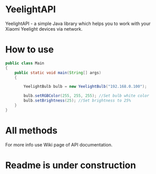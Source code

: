 # YeelightAPI
YeelightAPI - a simple Java library which helps you to work with your Xiaomi Yeelight devices via network.

# How to use

```java
public class Main
{
    public static void main(String[] args) 
    {

        YeelightBulb bulb = new YeelightBulb("192.168.0.100");

        bulb.setRGBColor(255, 255, 255); //Set bulb white color
        bulb.setBrightness(25); //Set brightness to 25%
    }
}
```
# All methods

For more info use Wiki page of API documentation.

# Readme is under construction
